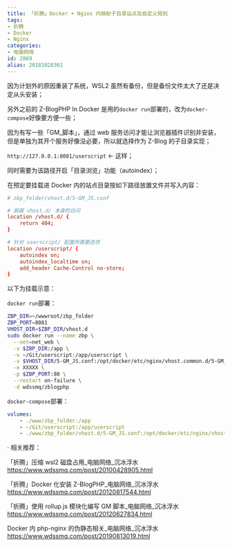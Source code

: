 ```yaml
---
title: 「折腾」Docker + Nginx 内映射子目录站点及自定义规则
tags:
- 折腾
- Docker
- Nginx
categories:
- 电脑网络
id: 2869
alias: 20181028361
---
```


因为计划外的原因重装了系统，WSL2 虽然有备份，但是备份文件太大了还是决定从头安装；

<!--more-->

另外之前的 Z-BlogPHP In Docker 是用的`docker run`部署的，改为`docker-compose`好像要方便一些；

因为有写一些「GM_脚本」，通过 web 服务访问才能让浏览器插件识别并安装，但是单独为其开个服务好像没必要，所以就选择作为 Z-Blog 的子目录实现；

`http://127.0.0.1:8081/userscript` ← 这样；

同时需要为该路径开启「目录浏览」功能（autoindex）；

在预定要挂载进 Docker 内的站点目录按如下路径放置文件并写入内容：

```conf
# zbp_folder/vhost.d/5-GM_JS.conf

# 屏蔽 vhost.d/ 本身的访问
location /vhost.d/ {
    return 404;
}

# 针对 userscript/ 配置所需要选项
location /userscript/ {
    autoindex on;
    autoindex_localtime on;
    add_header Cache-Control no-store;
}
```

以下为挂载示意：

`docker run`部署：

```bash
ZBP_DIR=~/wwwroot/zbp_folder
ZBP_PORT=8081
VHOST_DIR=$ZBP_DIR/vhost.d
sudo docker run --name zbp \
  --net=net_web \
  -v $ZBP_DIR:/app \
  -v ~/Git/userscript:/app/userscript \
  -v $VHOST_DIR/5-GM_JS.conf:/opt/docker/etc/nginx/vhost.common.d/5-GM_JS.conf \
  -e XXXXX \
  -p $ZBP_PORT:80 \
  --restart on-failure \
  -d wdssmq/zblogphp
```

`docker-compose`部署：

```yml
volumes:
    - ./www/zbp_folder:/app
    - ~/Git/userscript:/app/userscript
    - ./www/zbp_folder/vhost.d/5-GM_JS.conf:/opt/docker/etc/nginx/vhost.common.d/5-GM_JS.conf
```

· 相关推荐：

「折腾」压缩 wsl2 磁盘占用_电脑网络_沉冰浮水
https://www.wdssmq.com/post/20100428905.html

「折腾」Docker 化安装 Z-BlogPHP_电脑网络_沉冰浮水
https://www.wdssmq.com/post/20120817544.html

「折腾」使用 rollup.js 模块化编写 GM 脚本_电脑网络_沉冰浮水
https://www.wdssmq.com/post/20120627834.html

Docker 内 php-nginx 的伪静态相关_电脑网络_沉冰浮水
https://www.wdssmq.com/post/20190813019.html
